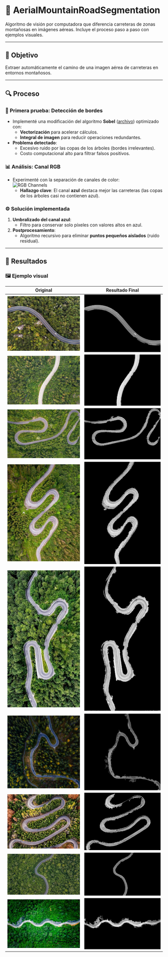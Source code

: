 # 🚁 AerialMountainRoadSegmentation  

Algoritmo de visión por computadora que diferencia carreteras de zonas montañosas en imágenes aéreas. Incluye el proceso paso a paso con ejemplos visuales.  

---

## 🎯 Objetivo  
Extraer automáticamente el camino de una imagen aérea de carreteras en entornos montañosos.  

---

## 🔍 Proceso  

### 📌 Primera prueba: Detección de bordes  
- Implementé una modificación del algoritmo **Sobel** ([archivo](ruta/sobel_modificado.py)) optimizado con:  
  - **Vectorización** para acelerar cálculos.  
  - **Integral de imagen** para reducir operaciones redundantes.  
- **Problema detectado**:  
  - Excesivo ruido por las copas de los árboles (bordes irrelevantes).  
  - Costo computacional alto para filtrar falsos positivos.  

### 📊 Análisis: Canal RGB  
- Experimenté con la separación de canales de color:  
  ![RGB Channels](imagenes/rgb_channels.png)  
  - **Hallazgo clave**: El canal **azul** destaca mejor las carreteras (las copas de los árboles casi no contienen azul).  

### ⚙️ Solución implementada  
1. **Umbralizado del canal azul**:  
   - Filtro para conservar solo píxeles con valores altos en azul.  
2. **Postprocesamiento**:  
   - Algoritmo recursivo para eliminar **puntos pequeños aislados** (ruido residual).  

---

## 📌 Resultados  
### 🖼️ Ejemplo visual  
| Original | Resultado Final |  
|----------|-----------------|  
| ![Original](ejemplos/foto1.jpg) | ![Resultado](ejemplos/foto1_edit.jpg) |
| ![Original](ejemplos/foto2.jpg) | ![Resultado](ejemplos/foto2_edit.jpg) |  
| ![Original](ejemplos/foto3.jpg) | ![Resultado](ejemplos/foto3_edit.jpg) |
| ![Original](ejemplos/foto4.jpg) | ![Resultado](ejemplos/foto4_edit.jpg) |
| ![Original](ejemplos/foto5.jpg) | ![Resultado](ejemplos/foto5_edit.jpg) | 
| ![Original](ejemplos/foto6.jpg) | ![Resultado](ejemplos/foto6_edit.jpg) | 
| ![Original](ejemplos/foto7.jpg) | ![Resultado](ejemplos/foto7_edit.jpg) | 
| ![Original](ejemplos/foto8.jpg) | ![Resultado](ejemplos/foto8_edit.jpg) | 
| ![Original](ejemplos/foto9.jpg) | ![Resultado](ejemplos/foto9_edit.jpg) |

